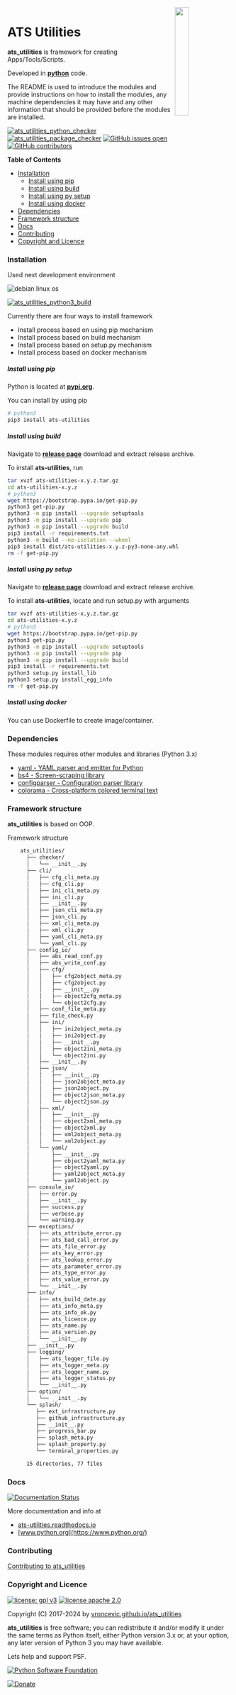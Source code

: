<img align="right" src="https://raw.githubusercontent.com/vroncevic/ats_utilities/dev/docs/ats_utilities_logo.png" width="25%">

# ATS Utilities

**ats_utilities** is framework for creating Apps/Tools/Scripts.

Developed in **[python](https://www.python.org/)** code.

The README is used to introduce the modules and provide instructions on
how to install the modules, any machine dependencies it may have and any
other information that should be provided before the modules are installed.

[![ats_utilities_python_checker](https://github.com/vroncevic/ats_utilities/actions/workflows/ats_utilities_python_checker.yml/badge.svg)](https://github.com/vroncevic/ats_utilities/actions/workflows/ats_utilities_python_checker.yml) [![ats_utilities_package_checker](https://github.com/vroncevic/ats_utilities/actions/workflows/ats_utilities_package_checker.yml/badge.svg)](https://github.com/vroncevic/ats_utilities/actions/workflows/ats_utilities_package_checker.yml) [![GitHub issues open](https://img.shields.io/github/issues/vroncevic/ats_utilities.svg)](https://github.com/vroncevic/ats_utilities/issues) [![GitHub contributors](https://img.shields.io/github/contributors/vroncevic/ats_utilities.svg)](https://github.com/vroncevic/ats_utilities/graphs/contributors)

<!-- START doctoc generated TOC please keep comment here to allow auto update -->
<!-- DON'T EDIT THIS SECTION, INSTEAD RE-RUN doctoc TO UPDATE -->
**Table of Contents**

- [Installation](#installation)
    - [Install using pip](#install-using-pip)
    - [Install using build](#install-using-build)
    - [Install using py setup](#install-using-py-setup)
    - [Install using docker](#install-using-docker)
- [Dependencies](#dependencies)
- [Framework structure](#framework-structure)
- [Docs](#docs)
- [Contributing](#contributing)
- [Copyright and Licence](#copyright-and-licence)

<!-- END doctoc generated TOC please keep comment here to allow auto update -->

### Installation

Used next development environment

![debian linux os](https://raw.githubusercontent.com/vroncevic/ats_utilities/dev/docs/debtux.png)

[![ats_utilities_python3_build](https://github.com/vroncevic/ats_utilities/actions/workflows/ats_utilities_python3_build.yml/badge.svg)](https://github.com/vroncevic/ats_utilities/actions/workflows/ats_utilities_python3_build.yml)

Currently there are four ways to install framework
* Install process based on using pip mechanism
* Install process based on build mechanism
* Install process based on setup.py mechanism
* Install process based on docker mechanism

##### Install using pip

Python is located at **[pypi.org](https://pypi.org/project/ats-utilities/)**.

You can install by using pip

```bash
# python3
pip3 install ats-utilities
```

##### Install using build

Navigate to **[release page](https://github.com/vroncevic/ats_utilities/releases)** download and extract release archive.

To install **ats-utilities**, run

```bash
tar xvzf ats-utilities-x.y.z.tar.gz
cd ats-utilities-x.y.z
# python3
wget https://bootstrap.pypa.io/get-pip.py
python3 get-pip.py 
python3 -m pip install --upgrade setuptools
python3 -m pip install --upgrade pip
python3 -m pip install --upgrade build
pip3 install -r requirements.txt
python3 -m build --no-isolation --wheel
pip3 install dist/ats-utilities-x.y.z-py3-none-any.whl
rm -f get-pip.py
```

##### Install using py setup

Navigate to **[release page](https://github.com/vroncevic/ats_utilities/releases)** download and extract release archive.

To install **ats-utilities**, locate and run setup.py with arguments

```bash
tar xvzf ats-utilities-x.y.z.tar.gz
cd ats-utilities-x.y.z
# python3
wget https://bootstrap.pypa.io/get-pip.py
python3 get-pip.py
python3 -m pip install --upgrade setuptools
python3 -m pip install --upgrade pip
python3 -m pip install --upgrade build
pip3 install -r requirements.txt
python3 setup.py install_lib
python3 setup.py install_egg_info
rm -f get-pip.py
```

##### Install using docker

You can use Dockerfile to create image/container.

### Dependencies

These modules requires other modules and libraries (Python 3.x)
* [yaml - YAML parser and emitter for Python](https://pypi.org/project/PyYAML/)
* [bs4 - Screen-scraping library](https://pypi.org/project/beautifulsoup4/)
* [configparser - Configuration parser library](https://pypi.org/project/configparser/)
* [colorama - Cross-platform colored terminal text](https://pypi.org/project/colorama/)

### Framework structure

**ats_utilities** is based on OOP.

Framework structure

```bash
    ats_utilities/
      ├── checker/
      │   └── __init__.py
      ├── cli/
      │   ├── cfg_cli_meta.py
      │   ├── cfg_cli.py
      │   ├── ini_cli_meta.py
      │   ├── ini_cli.py
      │   ├── __init__.py
      │   ├── json_cli_meta.py
      │   ├── json_cli.py
      │   ├── xml_cli_meta.py
      │   ├── xml_cli.py
      │   ├── yaml_cli_meta.py
      │   └── yaml_cli.py
      ├── config_io/
      │   ├── abs_read_conf.py
      │   ├── abs_write_conf.py
      │   ├── cfg/
      │   │   ├── cfg2object_meta.py
      │   │   ├── cfg2object.py
      │   │   ├── __init__.py
      │   │   ├── object2cfg_meta.py
      │   │   └── object2cfg.py
      │   ├── conf_file_meta.py
      │   ├── file_check.py
      │   ├── ini/
      │   │   ├── ini2object_meta.py
      │   │   ├── ini2object.py
      │   │   ├── __init__.py
      │   │   ├── object2ini_meta.py
      │   │   └── object2ini.py
      │   ├── __init__.py
      │   ├── json/
      │   │   ├── __init__.py
      │   │   ├── json2object_meta.py
      │   │   ├── json2object.py
      │   │   ├── object2json_meta.py
      │   │   └── object2json.py
      │   ├── xml/
      │   │   ├── __init__.py
      │   │   ├── object2xml_meta.py
      │   │   ├── object2xml.py
      │   │   ├── xml2object_meta.py
      │   │   └── xml2object.py
      │   └── yaml/
      │       ├── __init__.py
      │       ├── object2yaml_meta.py
      │       ├── object2yaml.py
      │       ├── yaml2object_meta.py
      │       └── yaml2object.py
      ├── console_io/
      │   ├── error.py
      │   ├── __init__.py
      │   ├── success.py
      │   ├── verbose.py
      │   └── warning.py
      ├── exceptions/
      │   ├── ats_attribute_error.py
      │   ├── ats_bad_call_error.py
      │   ├── ats_file_error.py
      │   ├── ats_key_error.py
      │   ├── ats_lookup_error.py
      │   ├── ats_parameter_error.py
      │   ├── ats_type_error.py
      │   ├── ats_value_error.py
      │   └── __init__.py
      ├── info/
      │   ├── ats_build_date.py
      │   ├── ats_info_meta.py
      │   ├── ats_info_ok.py
      │   ├── ats_licence.py
      │   ├── ats_name.py
      │   ├── ats_version.py
      │   └── __init__.py
      ├── __init__.py
      ├── logging/
      │   ├── ats_logger_file.py
      │   ├── ats_logger_meta.py
      │   ├── ats_logger_name.py
      │   ├── ats_logger_status.py
      │   └── __init__.py
      ├── option/
      │   └── __init__.py
      └── splash/
         ├── ext_infrastructure.py
         ├── github_infrastructure.py
         ├── __init__.py
         ├── progress_bar.py
         ├── splash_meta.py
         ├── splash_property.py
         └── terminal_properties.py

      15 directories, 77 files
```

### Docs

[![Documentation Status](https://readthedocs.org/projects/ats-utilities/badge/?version=master)](https://ats-utilities.readthedocs.io/?badge=master)

More documentation and info at

* [ats-utilities.readthedocs.io](https://ats-utilities.readthedocs.io/)
* [www.python.org](https://www.python.org/)

### Contributing

[Contributing to ats_utilities](CONTRIBUTING.md)

### Copyright and Licence

[![license: gpl v3](https://img.shields.io/badge/License-GPLv3-blue.svg)](https://www.gnu.org/licenses/gpl-3.0) [![license apache 2.0](https://img.shields.io/badge/License-Apache%202.0-blue.svg)](https://opensource.org/licenses/Apache-2.0)

Copyright (C) 2017-2024 by [vroncevic.github.io/ats_utilities](https://vroncevic.github.io/ats_utilities/)

**ats_utilities** is free software; you can redistribute it and/or modify
it under the same terms as Python itself, either Python version 3.x or,
at your option, any later version of Python 3 you may have available.

Lets help and support PSF.

[![Python Software Foundation](https://raw.githubusercontent.com/vroncevic/ats_utilities/dev/docs/psf-logo-alpha.png)](https://www.python.org/psf/)

[![Donate](https://www.paypalobjects.com/en_US/i/btn/btn_donateCC_LG.gif)](https://www.python.org/psf/donations/)
